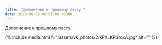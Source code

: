 ```yaml
---
title: "Дополнение к прошлому посту."
date: 2023-06-02 06:01:00 +0300
---
```


Дополнение к прошлому посту.

{% include media.html f="/assets/vk_photos/2/kPXLKPGrqxA.jpg" alt="" %}
